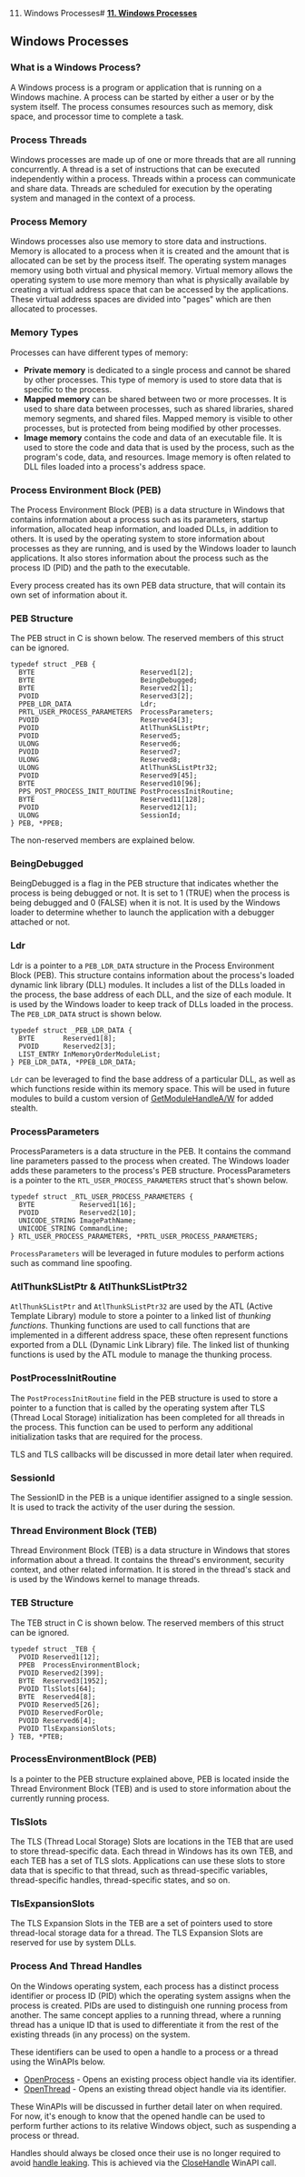 11. Windows Processes# [**11. Windows Processes**](https://maldevacademy.com/modules/11)

## **Windows Processes**

### **What is a Windows Process?**

A Windows process is a program or application that is running on a Windows machine. A process can be started by either a user or by the system itself. The process consumes resources such as memory, disk space, and processor time to complete a task.

### **Process Threads**

Windows processes are made up of one or more threads that are all running concurrently. A thread is a set of instructions that can be executed independently within a process. Threads within a process can communicate and share data. Threads are scheduled for execution by the operating system and managed in the context of a process.

### **Process Memory**

Windows processes also use memory to store data and instructions. Memory is allocated to a process when it is created and the amount that is allocated can be set by the process itself. The operating system manages memory using both virtual and physical memory. Virtual memory allows the operating system to use more memory than what is physically available by creating a virtual address space that can be accessed by the applications. These virtual address spaces are divided into "pages" which are then allocated to processes.

### **Memory Types**

Processes can have different types of memory:

* **Private memory** is dedicated to a single process and cannot be shared by other processes. This type of memory is used to store data that is specific to the process.
* **Mapped memory** can be shared between two or more processes. It is used to share data between processes, such as shared libraries, shared memory segments, and shared files. Mapped memory is visible to other processes, but is protected from being modified by other processes.
* **Image memory** contains the code and data of an executable file. It is used to store the code and data that is used by the process, such as the program's code, data, and resources. Image memory is often related to DLL files loaded into a process's address space.

### **Process Environment Block (PEB)**

The Process Environment Block (PEB) is a data structure in Windows that contains information about a process such as its parameters, startup information, allocated heap information, and loaded DLLs, in addition to others. It is used by the operating system to store information about processes as they are running, and is used by the Windows loader to launch applications. It also stores information about the process such as the process ID (PID) and the path to the executable.

Every process created has its own PEB data structure, that will contain its own set of information about it.

### **PEB Structure**

The PEB struct in C is shown below. The reserved members of this struct can be ignored.


```
typedef struct _PEB {
  BYTE                          Reserved1[2];
  BYTE                          BeingDebugged;
  BYTE                          Reserved2[1];
  PVOID                         Reserved3[2];
  PPEB_LDR_DATA                 Ldr;
  PRTL_USER_PROCESS_PARAMETERS  ProcessParameters;
  PVOID                         Reserved4[3];
  PVOID                         AtlThunkSListPtr;
  PVOID                         Reserved5;
  ULONG                         Reserved6;
  PVOID                         Reserved7;
  ULONG                         Reserved8;
  ULONG                         AtlThunkSListPtr32;
  PVOID                         Reserved9[45];
  BYTE                          Reserved10[96];
  PPS_POST_PROCESS_INIT_ROUTINE PostProcessInitRoutine;
  BYTE                          Reserved11[128];
  PVOID                         Reserved12[1];
  ULONG                         SessionId;
} PEB, *PPEB;

```
The non-reserved members are explained below.

### **BeingDebugged**

BeingDebugged is a flag in the PEB structure that indicates whether the process is being debugged or not. It is set to 1 (TRUE) when the process is being debugged and 0 (FALSE) when it is not. It is used by the Windows loader to determine whether to launch the application with a debugger attached or not.

### **Ldr**

Ldr is a pointer to a `PEB_LDR_DATA` structure in the Process Environment Block (PEB). This structure contains information about the process's loaded dynamic link library (DLL) modules. It includes a list of the DLLs loaded in the process, the base address of each DLL, and the size of each module. It is used by the Windows loader to keep track of DLLs loaded in the process. The `PEB_LDR_DATA` struct is shown below.


```
typedef struct _PEB_LDR_DATA {
  BYTE       Reserved1[8];
  PVOID      Reserved2[3];
  LIST_ENTRY InMemoryOrderModuleList;
} PEB_LDR_DATA, *PPEB_LDR_DATA;

```
`Ldr` can be leveraged to find the base address of a particular DLL, as well as which functions reside within its memory space. This will be used in future modules to build a custom version of [GetModuleHandleA/W](https://learn.microsoft.com/en-us/windows/win32/api/libloaderapi/nf-libloaderapi-getmodulehandlea) for added stealth.

### **ProcessParameters**

ProcessParameters is a data structure in the PEB. It contains the command line parameters passed to the process when created. The Windows loader adds these parameters to the process's PEB structure. ProcessParameters is a pointer to the `RTL_USER_PROCESS_PARAMETERS` struct that's shown below.


```
typedef struct _RTL_USER_PROCESS_PARAMETERS {
  BYTE           Reserved1[16];
  PVOID          Reserved2[10];
  UNICODE_STRING ImagePathName;
  UNICODE_STRING CommandLine;
} RTL_USER_PROCESS_PARAMETERS, *PRTL_USER_PROCESS_PARAMETERS;

```
`ProcessParameters` will be leveraged in future modules to perform actions such as command line spoofing.

### **AtlThunkSListPtr & AtlThunkSListPtr32**

`AtlThunkSListPtr` and `AtlThunkSListPtr32` are used by the ATL (Active Template Library) module to store a pointer to a linked list of *thunking functions*. Thunking functions are used to call functions that are implemented in a different address space, these often represent functions exported from a DLL (Dynamic Link Library) file. The linked list of thunking functions is used by the ATL module to manage the thunking process.

### **PostProcessInitRoutine**

The `PostProcessInitRoutine` field in the PEB structure is used to store a pointer to a function that is called by the operating system after TLS (Thread Local Storage) initialization has been completed for all threads in the process. This function can be used to perform any additional initialization tasks that are required for the process.

TLS and TLS callbacks will be discussed in more detail later when required.

### **SessionId**

The SessionID in the PEB is a unique identifier assigned to a single session. It is used to track the activity of the user during the session.

### **Thread Environment Block (TEB)**

Thread Environment Block (TEB) is a data structure in Windows that stores information about a thread. It contains the thread's environment, security context, and other related information. It is stored in the thread's stack and is used by the Windows kernel to manage threads.

### **TEB Structure**

The TEB struct in C is shown below. The reserved members of this struct can be ignored.


```
typedef struct _TEB {
  PVOID Reserved1[12];
  PPEB  ProcessEnvironmentBlock;
  PVOID Reserved2[399];
  BYTE  Reserved3[1952];
  PVOID TlsSlots[64];
  BYTE  Reserved4[8];
  PVOID Reserved5[26];
  PVOID ReservedForOle;
  PVOID Reserved6[4];
  PVOID TlsExpansionSlots;
} TEB, *PTEB;

```
### **ProcessEnvironmentBlock (PEB)**

Is a pointer to the PEB structure explained above, PEB is located inside the Thread Environment Block (TEB) and is used to store information about the currently running process.

### **TlsSlots**

The TLS (Thread Local Storage) Slots are locations in the TEB that are used to store thread-specific data. Each thread in Windows has its own TEB, and each TEB has a set of TLS slots. Applications can use these slots to store data that is specific to that thread, such as thread-specific variables, thread-specific handles, thread-specific states, and so on.

### **TlsExpansionSlots**

The TLS Expansion Slots in the TEB are a set of pointers used to store thread-local storage data for a thread. The TLS Expansion Slots are reserved for use by system DLLs.

### **Process And Thread Handles**

On the Windows operating system, each process has a distinct process identifier or process ID (PID) which the operating system assigns when the process is created. PIDs are used to distinguish one running process from another. The same concept applies to a running thread, where a running thread has a unique ID that is used to differentiate it from the rest of the existing threads (in any process) on the system.

These identifiers can be used to open a handle to a process or a thread using the WinAPIs below.

* [OpenProcess](https://learn.microsoft.com/en-us/windows/win32/api/processthreadsapi/nf-processthreadsapi-openprocess) - Opens an existing process object handle via its identifier.
* [OpenThread](https://learn.microsoft.com/en-us/windows/win32/api/processthreadsapi/nf-processthreadsapi-openthread) - Opens an existing thread object handle via its identifier.

These WinAPIs will be discussed in further detail later on when required. For now, it's enough to know that the opened handle can be used to perform further actions to its relative Windows object, such as suspending a process or thread.

Handles should always be closed once their use is no longer required to avoid [handle leaking](https://en.wikipedia.org/wiki/Handle_leak). This is achieved via the [CloseHandle](https://learn.microsoft.com/en-us/windows/win32/api/handleapi/nf-handleapi-closehandle) WinAPI call.

